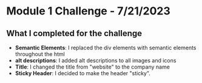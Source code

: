 # Module 1 Challenge - 7/21/2023
## What I completed for the challenge
* **Semantic Elements**: I replaced the div elements with semantic elements throughout the html
* **alt descriptions**: I added alt descriptions to all images and icons
* **Title**: I changed the title from "website" to the company name
* **Sticky Header**: I decided to make the header "sticky". 